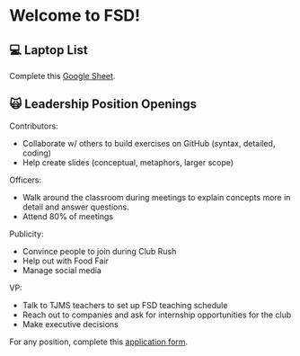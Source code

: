 # Welcome to FSD!
## 💻 **Laptop List**
Complete this <a href="https://docs.google.com/spreadsheets/d/1j9Qb_61J1rDr-baKMJC49y9E58KNPMjUvbD0iF0bv80/edit?usp=sharing" target="_blank">Google Sheet</a>.<br>

## 🙀 **Leadership Position Openings**
Contributors:
- Collaborate w/ others to build exercises on GitHub (syntax, detailed, coding)
- Help create slides (conceptual, metaphors, larger scope)
 
Officers: 
- Walk around the classroom during meetings to explain concepts more in detail and answer questions.
- Attend 80% of meetings
  
Publicity:
- Convince people to join during Club Rush
- Help out with Food Fair
- Manage social media

VP:
- Talk to TJMS teachers to set up FSD teaching schedule
- Reach out to companies and ask for internship opportunities for the club
- Make executive decisions

For any position, complete this <a href="https://forms.gle/v4hs1JBYCBJCX9Dy5" target="_blank">application form</a>.